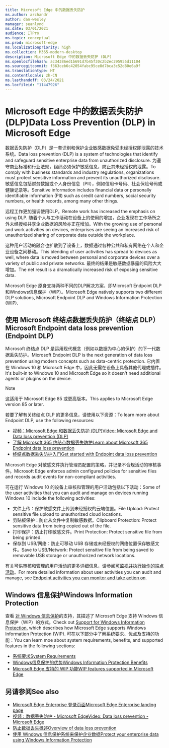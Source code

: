 ```yaml
---
title: Microsoft Edge 中的数据丢失防护
ms.author: archandr
author: dan-wesley
manager: seanlynd
ms.date: 03/01/2021
audience: ITPro
ms.topic: conceptual
ms.prod: microsoft-edge
ms.localizationpriority: high
ms.collection: M365-modern-desktop
description: Microsoft Edge 中的数据丢失防护 (DLP)
ms.openlocfilehash: ac34386ed1b691d7b45f30c2b2ec295955d11104
ms.sourcegitcommit: f363ceb6c42054fabc95ce8d7bca3c52d80e6a9f
ms.translationtype: HT
ms.contentlocale: zh-CN
ms.lasthandoff: 03/24/2021
ms.locfileid: "11447926"
---
```

# <a name="data-loss-prevention-dlp-in-microsoft-edge"></a><span data-ttu-id="fe0e7-103">Microsoft Edge 中的数据丢失防护 (DLP)</span><span class="sxs-lookup"><span data-stu-id="fe0e7-103">Data Loss Prevention (DLP) in Microsoft Edge</span></span>

<span data-ttu-id="fe0e7-104">数据丢失防护（DLP）是一套识别和保护企业敏感数据免受未经授权即泄露的技术系统。</span><span class="sxs-lookup"><span data-stu-id="fe0e7-104">Data loss prevention (DLP) is a system of technologies that identify and safeguard sensitive enterprise data from unauthorized disclosure.</span></span> <span data-ttu-id="fe0e7-105">为遵守商业标准和行业法规，组织必须保护敏感信息，防止其未经授权的泄露。</span><span class="sxs-lookup"><span data-stu-id="fe0e7-105">To comply with business standards and industry regulations, organizations must protect sensitive information and prevent its unauthorized disclosure.</span></span> <span data-ttu-id="fe0e7-106">敏感信息包括财务数据或个人身份信息（PII），例如信用卡号码、社会保险号码或健康记录等。</span><span class="sxs-lookup"><span data-stu-id="fe0e7-106">Sensitive information includes financial data or personally identifiable information (PII) such as credit card numbers, social security numbers, or health records, among many other things.</span></span>

<span data-ttu-id="fe0e7-107">远程工作更加强调使用DLP。</span><span class="sxs-lookup"><span data-stu-id="fe0e7-107">Remote work has increased the emphasis on using DLP.</span></span> <span data-ttu-id="fe0e7-108">随着个人与工作活动在设备上的使用的增加，企业发现在工作场所之外未经授权共享企业数据的风险亦正在增加。</span><span class="sxs-lookup"><span data-stu-id="fe0e7-108">With the growing use of personal and work activities on devices, enterprises are seeing an increased risk of unauthorized sharing of corporate data outside the workplace.</span></span>

<span data-ttu-id="fe0e7-109">这种用户活动的融合也扩散到了设备上，数据通过各种公共和私有网络在个人和企业设备之间移动。</span><span class="sxs-lookup"><span data-stu-id="fe0e7-109">This blending of user activities has spread to devices as well, where data is moved between personal and corporate devices over a variety of public and private networks.</span></span> <span data-ttu-id="fe0e7-110">最终的结果是敏感数据暴露的风险大大增加。</span><span class="sxs-lookup"><span data-stu-id="fe0e7-110">The net result is a dramatically increased risk of exposing sensitive data.</span></span>

<span data-ttu-id="fe0e7-111">Microsoft Edge 原身支持两种不同的DLP解决方案，即Microsoft Endpoint DLP和Windows信息保护（WIP）。</span><span class="sxs-lookup"><span data-stu-id="fe0e7-111">Microsoft Edge natively supports two different DLP solutions, Microsoft Endpoint DLP and Windows Information Protection (WIP).</span></span>

## <a name="microsoft-endpoint-data-loss-prevention-endpoint-dlp"></a><span data-ttu-id="fe0e7-112">使用 Microsoft 终结点数据丢失防护（终结点 DLP）</span><span class="sxs-lookup"><span data-stu-id="fe0e7-112">Microsoft Endpoint data loss prevention (Endpoint DLP)</span></span>

<span data-ttu-id="fe0e7-113">Microsoft 终结点 DLP 是运用现代概念（例如以数据为中心的保护）的下一代数据丢失防护。</span><span class="sxs-lookup"><span data-stu-id="fe0e7-113">Microsoft Endpoint DLP is the next generation of data loss prevention using modern concepts such as data-centric protection.</span></span> <span data-ttu-id="fe0e7-114">它内置在 Windows 10 和 Microsoft Edge 中，因此无需在设备上具备其他代理或插件。</span><span class="sxs-lookup"><span data-stu-id="fe0e7-114">It's built-in to Windows 10 and Microsoft Edge so it doesn't need additional agents or plugins on the device.</span></span>

> [!NOTE]
> <span data-ttu-id="fe0e7-115">这适用于 Microsoft Edge 85 或更高版本。</span><span class="sxs-lookup"><span data-stu-id="fe0e7-115">This applies to Microsoft Edge version 85 or later.</span></span>

<span data-ttu-id="fe0e7-116">若要了解有关终结点 DLP 的更多信息，请使用以下资源：</span><span class="sxs-lookup"><span data-stu-id="fe0e7-116">To learn more about Endpoint DLP, use the following resources:</span></span>

- [<span data-ttu-id="fe0e7-117">视频：Microsoft Edge 和数据丢失防护 (DLP)</span><span class="sxs-lookup"><span data-stu-id="fe0e7-117">Video: Microsoft Edge and Data loss prevention (DLP)</span></span>](microsoft-edge-video-security-dlp.md)
- [<span data-ttu-id="fe0e7-118">了解 Microsoft 365 终结点数据丢失防护</span><span class="sxs-lookup"><span data-stu-id="fe0e7-118">Learn about Microsoft 365 Endpoint data loss prevention</span></span>](/microsoft-365/compliance/endpoint-dlp-learn-about?preserve-view=true&view=o365-worldwide)
- [<span data-ttu-id="fe0e7-119">终结点数据丢失防护入门</span><span class="sxs-lookup"><span data-stu-id="fe0e7-119">Get started with Endpoint data loss prevention</span></span>](/microsoft-365/compliance/endpoint-dlp-getting-started?preserve-view=true&view=o365-worldwide)

<span data-ttu-id="fe0e7-120">Microsoft Edge 对敏感文件执行管理员配置的策略，并记录不合规活动的审核事件。</span><span class="sxs-lookup"><span data-stu-id="fe0e7-120">Microsoft Edge enforces admin configured policies for sensitive files and records audit events for non-compliant activities.</span></span>

<span data-ttu-id="fe0e7-121">可在运行 Windows 10 的设备上审核和管理的用户活动包括以下活动：</span><span class="sxs-lookup"><span data-stu-id="fe0e7-121">Some of the user activities that you can audit and manage on devices running Windows 10 include the following activities:</span></span>

- <span data-ttu-id="fe0e7-122">文件上传：保护敏感文件上传到未经授权的云端位置。</span><span class="sxs-lookup"><span data-stu-id="fe0e7-122">File Upload: Protect sensitive file upload to unauthorized cloud locations.</span></span> <!-- The next 3 screenshots show a sequence where a user tries to drop a sensitive data file on to their local storage.-->
- <span data-ttu-id="fe0e7-123">剪贴板保护：防止从文件中复制敏感数据。</span><span class="sxs-lookup"><span data-stu-id="fe0e7-123">Clipboard Protection: Protect sensitive data from being copied out of the file.</span></span>
- <span data-ttu-id="fe0e7-124">打印保护：防止打印敏感文件。</span><span class="sxs-lookup"><span data-stu-id="fe0e7-124">Print Protection: Protect sensitive file from being printed.</span></span>
- <span data-ttu-id="fe0e7-125">保存到 USB/网络：防止可移动 USB 存储或未经授权的网络位置保存敏感文件。</span><span class="sxs-lookup"><span data-stu-id="fe0e7-125">Save to USB/Network: Protect sensitive file from being saved to removable USB storage or unauthorized network locations.</span></span>

<span data-ttu-id="fe0e7-126">有关可供审核和管理的用户活动的更多详细信息，请参阅[可监视并执行操作的端点活动](/microsoft-365/compliance/endpoint-dlp-learn-about?preserve-view=true&view=o365-worldwide#endpoint-activities-you-can-monitor-and-take-action-on)。</span><span class="sxs-lookup"><span data-stu-id="fe0e7-126">For more detailed information about user activities you can audit and manage, see [Endpoint activities you can monitor and take action on](/microsoft-365/compliance/endpoint-dlp-learn-about?preserve-view=true&view=o365-worldwide#endpoint-activities-you-can-monitor-and-take-action-on).</span></span>

## <a name="windows-information-protection"></a><span data-ttu-id="fe0e7-127">Windows 信息保护</span><span class="sxs-lookup"><span data-stu-id="fe0e7-127">Windows Information Protection</span></span>

<span data-ttu-id="fe0e7-128">查看 [对 Windows 信息保护](./microsoft-edge-security-windows-information-protection.md)的支持，其描述了 Microsoft Edge 支持 Windows 信息保护（WIP）的方式。</span><span class="sxs-lookup"><span data-stu-id="fe0e7-128">Check out [Support for Windows Information Protection](./microsoft-edge-security-windows-information-protection.md), which describes how Microsoft Edge supports Windows Information Protection (WIP).</span></span> <span data-ttu-id="fe0e7-129">可在以下部分中了解系统要求、优点及支持的功能：</span><span class="sxs-lookup"><span data-stu-id="fe0e7-129">You can learn moe about system requirements, benefits, and supported features in the following sections:</span></span>

- [<span data-ttu-id="fe0e7-130">系统要求</span><span class="sxs-lookup"><span data-stu-id="fe0e7-130">System Requirements</span></span>](./microsoft-edge-security-windows-information-protection.md#system-requirements)
- [<span data-ttu-id="fe0e7-131">Windows信息保护的优势</span><span class="sxs-lookup"><span data-stu-id="fe0e7-131">Windows Information Protection Benefits</span></span>](./microsoft-edge-security-windows-information-protection.md#windows-information-protection-benefits)
- [<span data-ttu-id="fe0e7-132">Microsoft Edge 支持的 WIP 功能</span><span class="sxs-lookup"><span data-stu-id="fe0e7-132">WIP features supported in Microsoft Edge</span></span>](./microsoft-edge-security-windows-information-protection.md#wip-features-supported-in-microsoft-edge)

## <a name="see-also"></a><span data-ttu-id="fe0e7-133">另请参阅</span><span class="sxs-lookup"><span data-stu-id="fe0e7-133">See also</span></span>

- [<span data-ttu-id="fe0e7-134">Microsoft Edge Enterprise 登录页面</span><span class="sxs-lookup"><span data-stu-id="fe0e7-134">Microsoft Edge Enterprise landing page</span></span>](https://aka.ms/EdgeEnterprise)
- [<span data-ttu-id="fe0e7-135">视频：数据丢失防护 - Microsoft Edge</span><span class="sxs-lookup"><span data-stu-id="fe0e7-135">Video: Data loss prevention - Microsoft Edge</span></span>](https://www.youtube.com/watch?v=dLD04U9eTqg)
- [<span data-ttu-id="fe0e7-136">防止数据丢失概述</span><span class="sxs-lookup"><span data-stu-id="fe0e7-136">Overview of data loss prevention</span></span>](/microsoft-365/compliance/data-loss-prevention-policies?preserve-view=true&view=o365-worldwide)
- [<span data-ttu-id="fe0e7-137">使用 Windows 信息保护系统来保护企业数据</span><span class="sxs-lookup"><span data-stu-id="fe0e7-137">Protect your enterprise data using Windows Information Protection</span></span>](/windows/security/information-protection/windows-information-protection/protect-enterprise-data-using-wip)